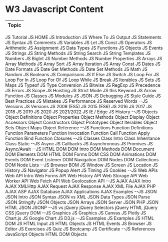 
<h1>W3 Javascript Content</h1>

|Topic
|---
JS Tutorial
JS HOME
JS Introduction
JS Where To
JS Output
JS Statements
JS Syntax
JS Comments
JS Variables
JS Let
JS Const
JS Operators
JS Arithmetic
JS Assignment
JS Data Types
JS Functions
JS Objects
JS Events
JS Strings
JS String Methods
JS String Search
JS String Templates
JS Numbers
JS BigInt
JS Number Methods
JS Number Properties
JS Arrays
JS Array Methods
JS Array Sort
JS Array Iteration
JS Array Const
JS Dates
JS Date Formats
JS Date Get Methods
JS Date Set Methods
JS Math
JS Random
JS Booleans
JS Comparisons
JS If Else
JS Switch
JS Loop For
JS Loop For In
JS Loop For Of
JS Loop While
JS Break
JS Iterables
JS Sets
JS Maps
JS Typeof
JS Type Conversion
JS Bitwise
JS RegExp
JS Precedence
JS Errors
JS Scope
JS Hoisting
JS Strict Mode
JS this Keyword
JS Arrow Function
JS Classes
JS Modules
JS JSON
JS Debugging
JS Style Guide
JS Best Practices
JS Mistakes
JS Performance
JS Reserved Words
--JS Versions
JS Versions
JS 2009 (ES5)
JS 2015 (ES6)
JS 2016
JS 2017
JS 2018
JS 2019
JS 2020
JS 2021/2022
JS IE / Edge
JS History
--JS Objects
Object Definitions
Object Properties
Object Methods
Object Display
Object Accessors
Object Constructors
Object Prototypes
Object Iterables
Object Sets
Object Maps
Object Reference
--JS Functions
Function Definitions
Function Parameters
Function Invocation
Function Call
Function Apply
Function Bind
Function Closures
--JS Classes
Class Intro
Class Inheritance
Class Static
--JS Async
JS Callbacks
JS Asynchronous
JS Promises
JS Async/Await
--JS HTML DOM
DOM Intro
DOM Methods
DOM Document
DOM Elements
DOM HTML
DOM Forms
DOM CSS
DOM Animations
DOM Events
DOM Event Listener
DOM Navigation
DOM Nodes
DOM Collections
DOM Node Lists
--JS Browser BOM
JS Window
JS Screen
JS Location
JS History
JS Navigator
JS Popup Alert
JS Timing
JS Cookies
--JS Web APIs
Web API Intro
Web Forms API
Web History API
Web Storage API
Web Worker API
Web Fetch API
Web Geolocation API
--JS AJAX
AJAX Intro
AJAX XMLHttp
AJAX Request
AJAX Response
AJAX XML File
AJAX PHP
AJAX ASP
AJAX Database
AJAX Applications
AJAX Examples
--JS JSON
JSON Intro
JSON Syntax
JSON vs XML
JSON Data Types
JSON Parse
JSON Stringify
JSON Objects
JSON Arrays
JSON Server
JSON PHP
JSON HTML
JSON JSONP
--JS vs jQuery
jQuery Selectors
jQuery HTML
jQuery CSS
jQuery DOM
--JS Graphics
JS Graphics
JS Canvas
JS Plotly
JS Chart.js
JS Google Chart
JS D3.js
--JS Examples
JS Examples
JS HTML DOM
JS HTML Input
JS HTML Objects
JS HTML Events
JS Browser
JS Editor
JS Exercises
JS Quiz
JS Bootcamp
JS Certificate
--JS References
JavaScript Objects
HTML DOM Objects
